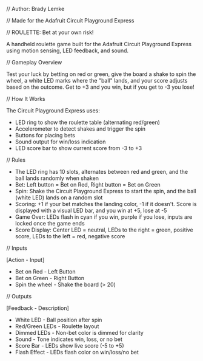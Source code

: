 // Author: Brady Lemke

// Made for the Adafruit Circuit Playground Express

// ROULETTE: Bet at your own risk!

A handheld roulette game built for the Adafruit Circuit Playground Express using motion sensing, LED feedback, and sound.

// Gameplay Overview

Test your luck by betting on red or green, give the board a shake to spin the wheel, a white LED marks where the "ball" lands, and your score adjusts based on the outcome. Get to +3 and you win, but if you get to -3 you lose!

// How It Works

The Circuit Playground Express uses:
  - LED ring to show the roulette table (alternating red/green)
  - Accelerometer to detect shakes and trigger the spin
  - Buttons for placing bets
  - Sound output for win/loss indication
  - LED score bar to show current score from -3 to +3

// Rules

  - The LED ring has 10 slots, alternates between red and green, and the ball lands randomly when shaken
  - Bet: Left button = Bet on Red, Right button = Bet on Green
  - Spin: Shake the Circuit Playground Express to start the spin, and the ball (white LED) lands on a random slot
  - Scoring: +1 if your bet matches the landing color, -1 if it doesn't. Score is displayed with a visual LED bar, and you win at +5, lose at -5
  - Game Over: LEDs flash in cyan if you win, purple if you lose, inputs are locked once the game ends
  - Score Display: Center LED = neutral, LEDs to the right = green, positive score, LEDs to the left = red, negative score

// Inputs

[Action - Input]
  - Bet on Red - Left Button
  - Bet on Green - Right Button
  - Spin the wheel - Shake the board (> 20)

// Outputs

[Feedback - Description]
  - White LED - Ball position after spin
  - Red/Green LEDs - Roulette layout
  - Dimmed LEDs - Non-bet color is dimmed for clarity
  - Sound - Tone indicates win, loss, or no bet
  - Score Bar - LEDs show live score (-5 to +5)
  - Flash Effect - LEDs flash color on win/loss/no bet

